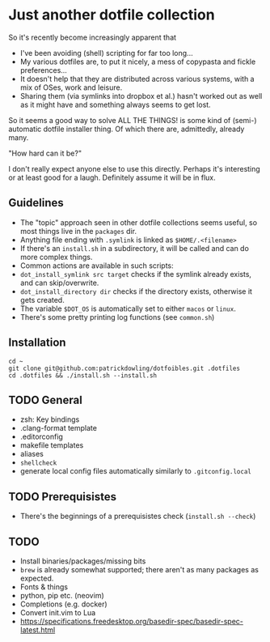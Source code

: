 # Just another dotfile collection
So it's recently become increasingly apparent that
- I've been avoiding (shell) scripting for far too long...
- My various dotfiles are, to put it nicely, a mess of copypasta and fickle preferences...
- It doesn't help that they are distributed across various systems, with a mix of OSes, work and leisure.
- Sharing them (via symlinks into dropbox et al.) hasn't worked out as well as it might have and something always
  seems to get lost.

So it seems a good way to solve ALL THE THINGS! is some kind of (semi-) automatic dotfile installer thing. Of which there are, admittedly, already many.

"How hard can it be?"

I don't really expect anyone else to use this directly. Perhaps it's interesting or at least good for a laugh.
Definitely assume it will be in flux.

## Guidelines
- The "topic" approach seen in other dotfile collections seems useful, so most things live in the `packages` dir.
- Anything file ending with `.symlink` is linked as `$HOME/.<filename>`
- If there's an `install.sh` in a subdirectory, it will be called and can do more complex things.
- Common actions are available in such scripts:
 - `dot_install_symlink src target` checks if the symlink already exists, and can skip/overwrite.
 - `dot_install_directory dir` checks if the directory exists, otherwise it gets created.
- The variable `$DOT_OS` is automatically set to either `macos` or `linux`.
- There's some pretty printing log functions (see `common.sh`)

## Installation
```
cd ~
git clone git@github.com:patrickdowling/dotfoibles.git .dotfiles
cd .dotfiles && ./install.sh --install.sh
```

## TODO General
- zsh: Key bindings
- .clang-format template
- .editorconfig
- makefile templates
- aliases
- `shellcheck`
- generate local config files automatically similarly to `.gitconfig.local`

## TODO Prerequisistes
- There's the beginnings of a prerequisistes check (`install.sh --check`)

## TODO
- Install binaries/packages/missing bits
- `brew` is already somewhat supported; there aren't as many packages as expected.
- Fonts & things
- python, pip etc. (neovim)
- Completions (e.g. docker)
- Convert init.vim to Lua
- https://specifications.freedesktop.org/basedir-spec/basedir-spec-latest.html
